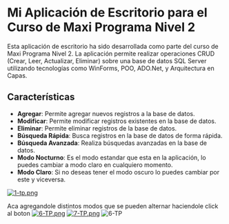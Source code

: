 # Mi Aplicación de Escritorio para el Curso de Maxi Programa Nivel 2

Esta aplicación de escritorio ha sido desarrollada como parte del curso de Maxi Programa Nivel 2. La aplicación permite realizar operaciones CRUD (Crear, Leer, Actualizar, Eliminar) sobre una base de datos SQL Server utilizando tecnologías como WinForms, POO, ADO.Net, y Arquitectura en Capas.

## Características

- **Agregar**: Permite agregar nuevos registros a la base de datos.
- **Modificar**: Permite modificar registros existentes en la base de datos.
- **Eliminar**: Permite eliminar registros de la base de datos.
- **Búsqueda Rápida**: Busca registros en la base de datos de forma rápida.
- **Búsqueda Avanzada**: Realiza búsquedas avanzadas en la base de datos.
- **Modo Nocturno**: Es el modo estandar que esta en la aplicación, lo puedes cambiar a modo claro en cualquiero momento.
- **Modo Claro**: Si no deseas tener el modo oscuro lo puedes cambiar por este y viceversa.

[![1-tp.png](https://i.postimg.cc/zXnvF0st/1-tp.png)](https://postimg.cc/MvpzWbKV)


Aca agregandole distintos modos que se pueden alternar haciendole click al boton
[![6-TP.png](https://i.postimg.cc/7YMP2bzj/6-TP.png)](https://postimg.cc/hfvqFDp0)
[![7-TP.png](https://i.postimg.cc/T3ddqGq1/7-TP.png)](https://postimg.cc/hfYRckYR)
![6-TP](https://github.com/user-attachments/assets/7594339d-cdba-49aa-9e82-2925f1015e0f)

